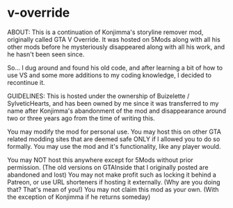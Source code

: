# v-override
ABOUT:
This is a continuation of Konjimma's storyline remover mod, originally called GTA V Override. It was hosted on 5Mods along with all his other mods before he mysteriously disappeared along with all his work, and he hasn't been seen since.

So... I dug around and found his old code, and after learning a bit of how to use VS and some more additions to my coding knowledge, I decided to recontinue it.

GUIDELINES:
This is hosted under the ownership of Buizelette / SylveticHearts, and has been owned by me since it was transferred to my name after Konjimma's abandonment of the mod and disappearance around two or three years ago from the time of writing this. 
 
You may modify the mod for personal use.
You may host this on other GTA related modding sites that are deemed safe ONLY if I allowed you to do so formally.
You may use the mod and it's functionality, like any player would.

You may NOT host this anywhere except for 5Mods without prior permission. (The old versions on GTAInside that I originally posted are abandoned and lost)
You may not make profit such as locking it behind a Patreon, or use URL shorteners if hosting it externally. (Why are you doing that? That's mean of you!)
You may not claim this mod as your own. (With the exception of Konjimma if he returns someday)
